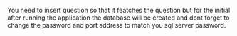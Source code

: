 You need to insert question so that it featches the question but for the initial after running the application the database will be created and 
dont forget to change the password and port address to match you sql server password.
